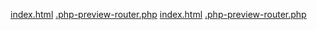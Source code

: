 [index.html](https://github.com/user-attachments/files/22192109/index.html)
[.php-preview-router.php](https://github.com/user-attachments/files/22192108/default.php-preview-router.php)
[index.html](https://github.com/user-attachments/files/22192124/index.html)
[.php-preview-router.php](https://github.com/user-attachments/files/22192123/default.php-preview-router.php)
